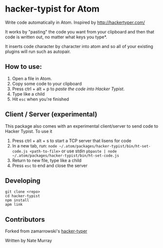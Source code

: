 # hacker-typist for Atom

Write code automatically in Atom. Inspired by http://hackertyper.com/

It works by "pasting" the code you want from your clipboard and then that code is written out, no matter what keys you type*.

It inserts code character by character into atom and so all of your existing plugins will run such as autopair.

## How to use:

1. Open a file in Atom.
2. Copy some code to your clipboard
3. Press ctrl + alt + p to _paste the code into Hacker Typist_.
4. Type like a child
5. Hit `esc` when you're finished

## Client / Server (experimental)

This package also comes with an experimental client/server to send code to Hacker Typist. To use it

1. Press ctrl + alt + s to start a TCP server that lisens for code
2. In a new tab, run: `node ~/.atom/packages/hacker-typist/bin/ht-set-code.js <path-to-file>` or use stdin `pbpaste | node ~/.atom/packages/hacker-typist/bin/ht-set-code.js`
3. Return to new file, type like a child
4. Press `esc` to end and close the server

## Developing

```
git clone <repo>
cd hacker-typist
npm install
apm link
```

## Contributors

Forked from zamarrowski's [hacker-typer](https://github.com/zamarrowski/hacker-typer)

Written by Nate Murray
